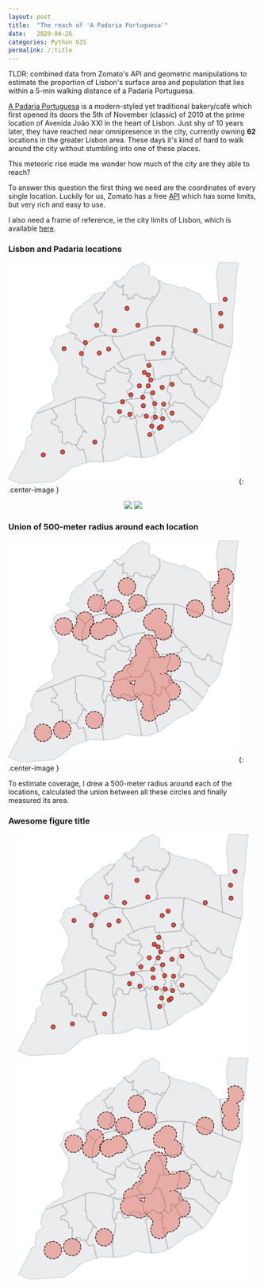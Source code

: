 ```yaml
---
layout: post
title:  "The reach of 'A Padaria Portuguesa'"
date:   2020-04-26
categories: Python GIS
permalink: /:title
---
```

TLDR: combined data from Zomato's API and geometric manipulations to estimate the proportion of Lisbon's surface area and population that lies within a 5-min walking distance of a Padaria Portuguesa. 

<ul class="posts">
</ul>

[A Padaria Portuguesa](https://www.apadariaportuguesa.pt/) is a modern-styled yet traditional bakery/café which first opened its doors the 5th of November (classic) of 2010 at the prime location of Avenida João XXI in the heart of Lisbon. Just shy of 10 years later, they have reached near omnipresence in the city, currently owning **62** locations in the greater Lisbon area. These days it's kind of hard to walk around the city without stumbling into one of these places.

This meteoric rise made me wonder how much of the city are they able to reach?

To answer this question the first thing we need are the coordinates of every single location. Luckily for us, Zomato has a free [API](https://developers.zomato.com/api) which has some limits, but very rich and easy to use. 

I also need a frame of reference, ie the city limits of Lisbon, which is available [here](http://geodados.cm-lisboa.pt/datasets/freguesias-2012).



### Lisbon and Padaria locations

![padaria-locations](/assets/posts/padarias/basemap_locations.png){: .center-image }

<p align="center">
  <img src="figures/nypd_budget.png" width="350"/>
  <img src="figures/nypd_crime_rates.png" width="350"/>
</p>

### Union of 500-meter radius around each location

![padaria-locations](/assets/posts/padarias/area_difference.png){: .center-image }


To estimate coverage, I drew a 500-meter radius around each of the locations, calculated the union between all these circles and finally measured its area.

### Awesome figure title

<p align="center">
  <img src="/assets/posts/padarias/basemap_locations.png" />
  <img src="/assets/posts/padarias/area_difference.png" />
</p>
